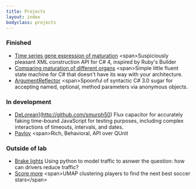 ```yaml
---
title: Projects
layout: index
bodyclass: projects
---
```


### Finished

* [Time series gene expression of maturation]([http://github.com/mmonteleone/DynamicBuilder](http://github.com/smurph50)) <span>Suspiciously pleasant XML construction API for C# 4, inspired by Ruby's Builder</span>
* [Comparing maturation of different organs]([http://github.com/mmonteleone/nate](http://github.com/smurph50))  <span>Simple little fluent state machine for C# that doesn't have its way with your architecture.</span>
* [ArgumentReflector]([http://github.com/mmonteleone/ArgumentReflector](http://github.com/smurph50))  <span>Spoonful of syntactic C# 3.0 sugar for accepting named, optional, method parameters via anonymous objects.</span>

### In development

* [DeLorean]([http://github.com/mmonteleone/DeLorean)](http://github.com/smurph50) <span>Flux capacitor for accurately faking time-bound JavaScript for testing purposes, including complex interactions of timeouts, intervals, and dates.</span>
* [Pavlov]([http://github.com/mmonteleone/pavlov](http://github.com/smurph50)) <span>Rich, Behavioral, API over QUnit</span>

### Outside of lab

* [Brake lights](http://github.com/smurph50) <span>Using python to model traffic to asnwer the question: how can drivers reduce traffic?</span>
* [Score more]([http://github.com/mmonteleone/monokai-vs](http://github.com/smurph50)) <span>UMAP clustering players to find the next best soccer stars</span>
